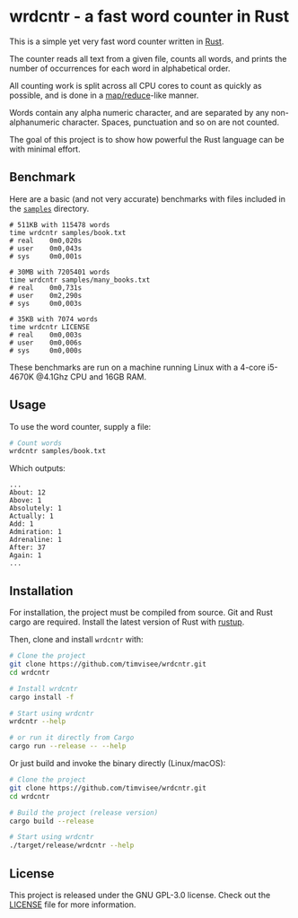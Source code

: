 # wrdcntr - a fast word counter in Rust
This is a simple yet very fast word counter written in [Rust][rust].

The counter reads all text from a given file, counts all words,
and prints the number of occurrences for each word in alphabetical order.

All counting work is split across all CPU cores to count as quickly as possible,
and is done in a [map/reduce][mapreduce]-like manner.

Words contain any alpha numeric character, and are separated by any
non-alphanumeric character. Spaces, punctuation and so on are not counted.

The goal of this project is to show how powerful the Rust language can be with
minimal effort.

## Benchmark
Here are a basic (and not very accurate) benchmarks with files included in the
[`samples`](samples/) directory.

```
# 511KB with 115478 words
time wrdcntr samples/book.txt
# real    0m0,020s
# user    0m0,043s
# sys     0m0,001s

# 30MB with 7205401 words
time wrdcntr samples/many_books.txt
# real    0m0,731s
# user    0m2,290s
# sys     0m0,003s

# 35KB with 7074 words
time wrdcntr LICENSE
# real    0m0,003s
# user    0m0,006s
# sys     0m0,000s

```

These benchmarks are run on a machine running Linux with a
4-core i5-4670K @4.1Ghz CPU and 16GB RAM.

## Usage
To use the word counter, supply a file:
```bash
# Count words
wrdcntr samples/book.txt
```

Which outputs:

```
...
About: 12
Above: 1
Absolutely: 1
Actually: 1
Add: 1
Admiration: 1
Adrenaline: 1
After: 37
Again: 1
...
```

## Installation
For installation, the project must be compiled from source.
Git and Rust cargo are required.
Install the latest version of Rust with [rustup][rustup].

Then, clone and install `wrdcntr` with:

```bash
# Clone the project
git clone https://github.com/timvisee/wrdcntr.git
cd wrdcntr

# Install wrdcntr
cargo install -f

# Start using wrdcntr
wrdcntr --help

# or run it directly from Cargo
cargo run --release -- --help
```

Or just build and invoke the binary directly (Linux/macOS):

```bash
# Clone the project
git clone https://github.com/timvisee/wrdcntr.git
cd wrdcntr

# Build the project (release version)
cargo build --release

# Start using wrdcntr
./target/release/wrdcntr --help
```

## License
This project is released under the GNU GPL-3.0 license.
Check out the [LICENSE](LICENSE) file for more information.


[rust]: https://rust-lang.org/
[rustup]: https://rustup.rs/
[mapreduce]: https://en.wikipedia.org/wiki/MapReduce

